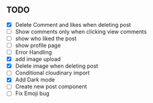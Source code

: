 ## TODO

- [x] Delete Comment and likes when deleting post
- [ ] Show comments only when clicking view comments
- [ ] show who liked the post
- [ ] show profile page
- [ ] Error Handling
- [x] add image upload
- [x] Delete image when deleting post
- [ ] Conditional cloudinary import
- [x] Add Dark mode
- [ ] Create new post component
- [ ] Fix Emoji bug
